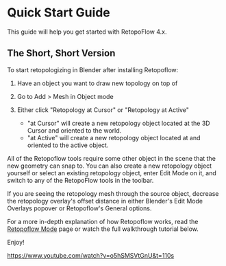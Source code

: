 # Quick Start Guide

This guide will help you get started with RetopoFlow 4.x.

## The Short, Short Version

To start retopologizing in Blender after installing Retopoflow:

1. Have an object you want to draw new topology on top of
2. Go to Add > Mesh in Object mode
3. Either click "Retopology at Cursor" or "Retopology at Active"

    - "at Cursor" will create a new retopology object located at the 3D Cursor and oriented to the world.
    - "at Active" will create a new retopology object located at and oriented to the active object.

All of the Retopoflow tools require some other object in the scene that the new geometry can snap to. You can also create a new retopology object yourself or select an existing retopology object, enter Edit Mode on it, and switch to any of the RetopoFlow tools in the toolbar.

If you are seeing the retopology mesh through the source object, decrease the retopology overlay's offset distance in either Blender's Edit Mode Overlays popover or Retopoflow's General options.

For a more in-depth explanation of how Retopoflow works, read the [Retopoflow Mode](/v4/general.html) page or watch the full walkthrough tutorial below.

Enjoy!

https://www.youtube.com/watch?v=o5hSMSVtGnU&t=110s

